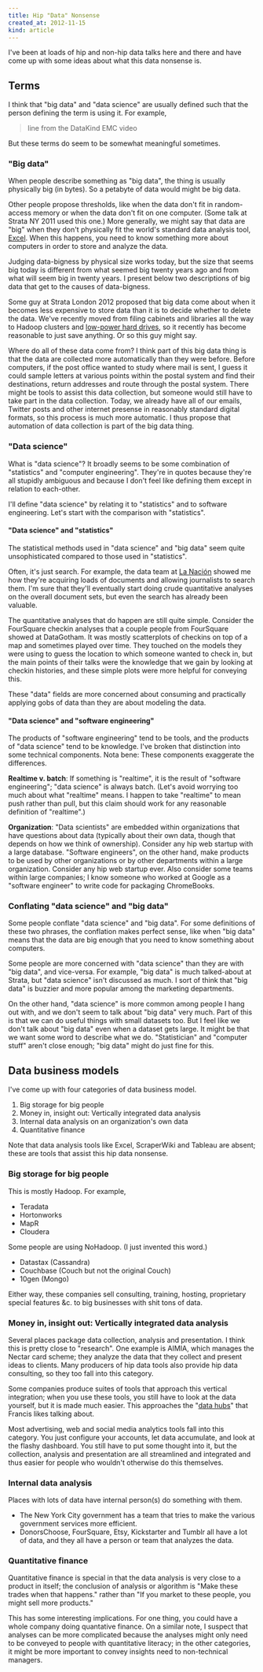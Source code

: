 ```yaml
---
title: Hip "Data" Nonsense
created_at: 2012-11-15
kind: article
---
```


I've been at loads of hip and non-hip data talks here and there and have come
up with some ideas about what this data nonsense is.

## Terms
I think that "big data" and "data science" are usually defined such that the
person defining the term is using it. For example,

> line from the DataKind EMC video

But these terms do seem to be somewhat meaningful sometimes.

### "Big data"
When people describe something as "big data", the thing is usually physically
big (in bytes). So a petabyte of data would might be big data.

Other people propose thresholds, like when the data don't fit in random-access
memory or when the data don't fit on one computer. (Some talk at Strata NY 2011
used this one.) More generally, we might say that data are "big" when they
don't physically fit the world's standard data analysis tool, [Excel](/!/excel/).
When this happens, you need to know something more about computers in order to
store and analyze the data.

Judging data-bigness by physical size works today, but the size that seems big
today is different from what seemed big twenty years ago and from what will
seem big in twenty years. I present below two descriptions of big data that
get to the causes of data-bigness.

Some guy at Strata London 2012 proposed that big data come about when it
becomes less expensive to store data than it is to decide whether to delete
the data. We've recently moved from filing cabinets and libraries all the
way to Hadoop clusters and
[low-power hard drives](http://aws.amazon.com/glacier/), so it recently has
become reasonable to just save anything. Or so this guy might say.

Where do all of these data come from? I think part of this big data thing is
that the data are collected more automatically than they were before. Before
computers, if the post office wanted to study where mail is sent, I guess it
could sample letters at various points within the postal system and find their
destinations, return addresses and route through the postal system. There
might be tools to assist this data collection, but someone would still have
to take part in the data collection. Today, we already have all of our emails,
Twitter posts and other internet presense in reasonably standard digital
formats, so this process is much more automatic. I thus propose that automation
of data collection is part of the big data thing.

### "Data science"
What is "data science"? It broadly seems to be some combination of "statistics"
and "computer engineering". They're in quotes because they're all stupidly
ambiguous and because I don't feel like defining them except in relation to
each-other.

I'll define "data science" by relating it to "statistics" and to software
engineering. Let's start with the comparison with "statistics".

#### "Data science" and "statistics"
The statistical methods used in "data science" and "big data" seem quite
unsophisticated compared to those used in "statistics".

Often, it's just search. For example, the data team at [La Nación]()
showed me how they're acquiring loads of documents and allowing journalists to
search them. I'm sure that they'll eventually start doing crude quantitative
analyses on the overall document sets, but even the search has already been
valuable.

The quantitative analyses that do happen are still quite simple. Consider
the FourSquare checkin analyses that a couple people from FourSquare showed at
DataGotham. It was mostly scatterplots of checkins on top of a map and
sometimes played over time. They touched on the models they were using to
guess the location to which someone wanted to check in, but the main points of
their talks were the knowledge that we gain by looking at checkin histories,
and these simple plots were more helpful for conveying this.

These "data" fields are more concerned about consuming and practically
applying gobs of data than they are about modeling the data.

#### "Data science" and "software engineering"
The products of "software engineering" tend to be tools, and the products of
"data science" tend to be knowledge. I've broken that distinction into some
technical components. Nota bene: These components exaggerate the differences.

**Realtime v. batch**: If something is "realtime", it is the result of
"software engineering"; "data science" is always batch. (Let's avoid worrying
too much about what "realtime" means. I happen to take "realtime" to mean push
rather than pull, but this claim should work for any reasonable definition of
"realtime".)

**Organization**: "Data scientists" are embedded within organizations that have
questions about data (typically about their own data, though that depends on
how we think of ownership). Consider any hip web startup with a large database.
"Software engineers", on the other hand, make products to be used by other
organizations or by other departments within a large organization. Consider
any hip web startup ever. Also consider some teams within large companies; I
know someone who worked at Google as a "software engineer" to write code for
packaging ChromeBooks.

### Conflating "data science" and "big data"
Some people conflate "data science" and "big data". For some definitions of
these two phrases, the conflation makes perfect sense, like when "big data"
means that the data are big enough that you need to know something about
computers.

Some people are more concerned with "data science" than they are with "big
data", and vice-versa. For example, "big data" is much talked-about at Strata,
but "data science" isn't discussed as much. I sort of think that "big data"
is buzzier and more popular among the marketing departments.

On the other hand, "data science" is more common among people I hang out with,
and we don't seem to talk about "big data" very much. Part of this is that we
can do useful things with small datasets too. But I feel like we don't talk
about "big data" even when a dataset gets large. It might be that we want some
word to describe what we do. "Statistician" and "computer stuff" aren't close
enough; "big data" might do just fine for this.

## Data business models
I've come up with four categories of data business model.

1. Big storage for big people
2. Money in, insight out: Vertically integrated data analysis
3. Internal data analysis on an organization's own data
4. Quantitative finance

Note that data analysis tools like Excel, ScraperWiki and Tableau are absent;
these are tools that assist this hip data nonsense.

### Big storage for big people
This is mostly Hadoop. For example,

* Teradata
* Hortonworks
* MapR
* Cloudera

Some people are using NoHadoop. (I just invented this word.)

* Datastax (Cassandra)
* Couchbase (Couch but not the original Couch)
* 10gen (Mongo)

Either way, these companies sell consulting, training, hosting, proprietary
special features &c. to big businesses with shit tons of data.

### Money in, insight out: Vertically integrated data analysis

Several places package data collection, analysis and presentation.
I think this is pretty close to "research". One example is AIMIA,
which manages the Nectar card scheme; they analyze the data that
they collect and present ideas to clients. Many producers of hip
data tools also provide hip data consulting, so they too fall into
this category.

Some companies produce suites of tools that approach this vertical integration;
when you use these tools, you still have to look at the data yourself, but it
is made much easier. This approaches the
"[data hubs]()"
that Francis likes talking about.
<!-- One less obvious example is
[RStudio](), which makes both an IDE and a bunch of tangential R services. -->
Most advertising, web and social media analytics tools fall into this category.
You just configure your accounts, let data accumulate, and look at the flashy
dashboard. You still have to put some thought into it, but the collection,
analysis and presentation are all streamlined and integrated and thus easier
for people who wouldn't otherwise do this themselves.

### Internal data analysis

Places with lots of data have internal person(s) do something with them.

* The New York City government has a team that tries to make the various
    government services more efficient.
* DonorsChoose, FourSquare, Etsy, Kickstarter and Tumblr all have a lot of
    data, and they all have a person or team that analyzes the data.

### Quantitative finance

Quantitative finance is special in that the data analysis is very close to a
product in itself; the conclusion of analysis or algorithm is "Make these
trades when that happens." rather than "If you market to these people, you
might sell more products."

This has some interesting implications. For one thing, you could have a whole
company doing quantative finance. On a similar note, I suspect that analyses
can be more complicated because the analyses might only need to be conveyed to
people with quantitative literacy; in the other categories, it might be more
important to convey insights need to non-technical managers.
